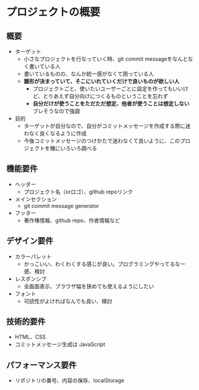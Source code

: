 # プロジェクトの概要

## 概要
- ターゲット
  - 小さなプロジェクトを行なっていく時、git commit messageをなんとなく書いている人
  - 書いているものの、なんか統一感がなくて困っている人
  - **雛形が決まっていて、そこにいれていくだけで良いものが欲しい人**
    - プロジェクトごと、使いたいユーザーごとに設定を作ってもいいけど、とりあえず自分向けにつくるものということを忘れず
    - **自分だけが使うことをただただ想定、他者が使うことは想定しない** ブレそうなので強調
- 目的
  - ターゲットが自分なので、自分がコミットメッセージを作成する際に迷わなく良くなるように作成
  - 今後コミットメッセージのつけかたで迷わなくて良いように、このプロジェクトを機にいろいろ調べる

## 機能要件
- ヘッダー
  - プロジェクト名（orロゴ）、github repoリンク
- メインセクション
  - git commit message generator
 - フッター
   - 著作権情報、github repo、作者情報など

## デザイン要件
- カラーパレット
  - かっこいい、わくわくする感じが良い。プログラミングやってるなー感、検討
- レスポンシブ
  - 全画面表示、ブラウザ幅を狭めても使えるようにしたい
- フォント
  - 可読性がよければなんでも良い、検討

## 技術的要件
- HTML、CSS
- コミットメッセージ生成は JavaScript

## パフォーマンス要件
- リポジトリの番号、内容の保存、localStorage
